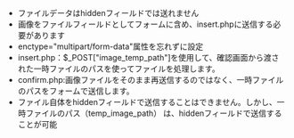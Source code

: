 - ファイルデータはhiddenフィールドでは送れません
- 画像をファイルフィールドとしてフォームに含め、insert.phpに送信する必要があります
- enctype="multipart/form-data"属性を忘れずに設定
- insert.php：$_POST["image_temp_path"]を使用して、確認画面から渡された一時ファイルのパスを使ってファイルを処理します。
- confirm.php:画像ファイルをそのまま再送信するのではなく、一時ファイルのパスをフォームで送信します。
- ファイル自体をhiddenフィールドで送信することはできません。しかし、一時ファイルのパス（temp_image_path） は、hiddenフィールドで送信することが可能
